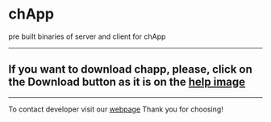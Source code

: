# chApp
pre built binaries of server and client for chApp
***
## If you want to download chapp, please, click on the Download button as it is on the [help image](https://github.com/tia337/chApp/blob/master/help.png)
***
To contact  developer visit our [webpage]()
Thank you for choosing!
